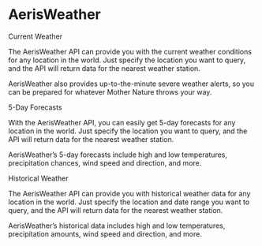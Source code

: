 # AerisWeather

Current Weather

The AerisWeather API can provide you with the current weather conditions for any location in the world. Just specify the location you want to query, and the API will return data for the nearest weather station.

AerisWeather also provides up-to-the-minute severe weather alerts, so you can be prepared for whatever Mother Nature throws your way.

5-Day Forecasts

With the AerisWeather API, you can easily get 5-day forecasts for any location in the world. Just specify the location you want to query, and the API will return data for the nearest weather station.

AerisWeather’s 5-day forecasts include high and low temperatures, precipitation chances, wind speed and direction, and more.

Historical Weather

The AerisWeather API can provide you with historical weather data for any location in the world. Just specify the location and date range you want to query, and the API will return data for the nearest weather station.

AerisWeather’s historical data includes high and low temperatures, precipitation amounts, wind speed and direction, and more.
